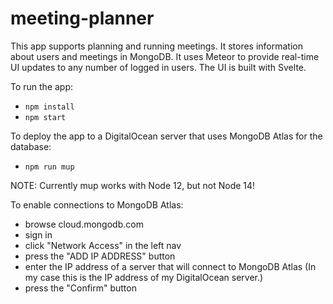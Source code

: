 # meeting-planner

This app supports planning and running meetings.
It stores information about users and meetings in MongoDB.
It uses Meteor to provide real-time UI updates to any number of logged in users.
The UI is built with Svelte.

To run the app:

- `npm install`
- `npm start`

To deploy the app to a DigitalOcean server
that uses MongoDB Atlas for the database:

- `npm run mup`

NOTE: Currently mup works with Node 12, but not Node 14!

To enable connections to MongoDB Atlas:

- browse cloud.mongodb.com
- sign in
- click "Network Access" in the left nav
- press the "ADD IP ADDRESS" button
- enter the IP address of a server that will connect to MongoDB Atlas
  (In my case this is the IP address of my DigitalOcean server.)
- press the "Confirm" button
